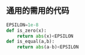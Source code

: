 ## 通用的需用的代码
```py
EPSILON=1e-8
def is_zero(x):
    return abs(x)<EPSILON
def is_equal(a,b):
    return abs(a-b)<EPSILON
```